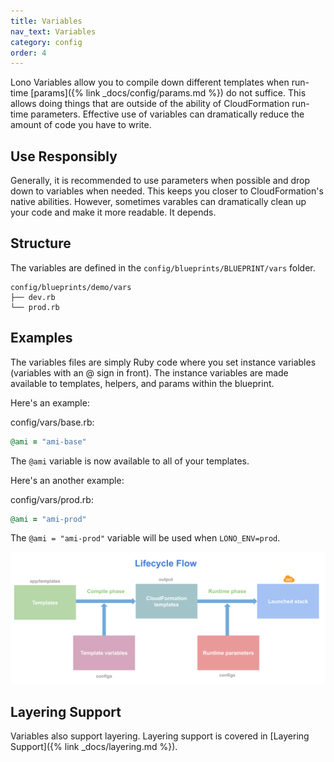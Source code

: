 ```yaml
---
title: Variables
nav_text: Variables
category: config
order: 4
---
```


Lono Variables allow you to compile down different templates when run-time [params]({% link _docs/config/params.md %}) do not suffice. This allows doing things that are outside of the ability of CloudFormation run-time parameters. Effective use of variables can dramatically reduce the amount of code you have to write.

## Use Responsibly

Generally, it is recommended to use parameters when possible and drop down to variables when needed. This keeps you closer to CloudFormation's native abilities. However, sometimes varables can dramatically clean up your code and make it more readable. It depends.

## Structure

The variables are defined in the `config/blueprints/BLUEPRINT/vars` folder.

    config/blueprints/demo/vars
    ├── dev.rb
    └── prod.rb

## Examples

The variables files are simply Ruby code where you set instance variables (variables with an @ sign in front). The instance variables are made available to templates, helpers, and params within the blueprint.

Here's an example:

config/vars/base.rb:

```ruby
@ami = "ami-base"
```

The `@ami` variable is now available to all of your templates.

Here's an another example:

config/vars/prod.rb:

```ruby
@ami = "ami-prod"
```

The `@ami = "ami-prod"` variable will be used when `LONO_ENV=prod`.

<img src="/img/tutorial/lono-flowchart.png" alt="Stack Created" class="doc-photo lono-flowchart">

## Layering Support

Variables also support layering. Layering support is covered in [Layering Support]({% link _docs/layering.md %}).
